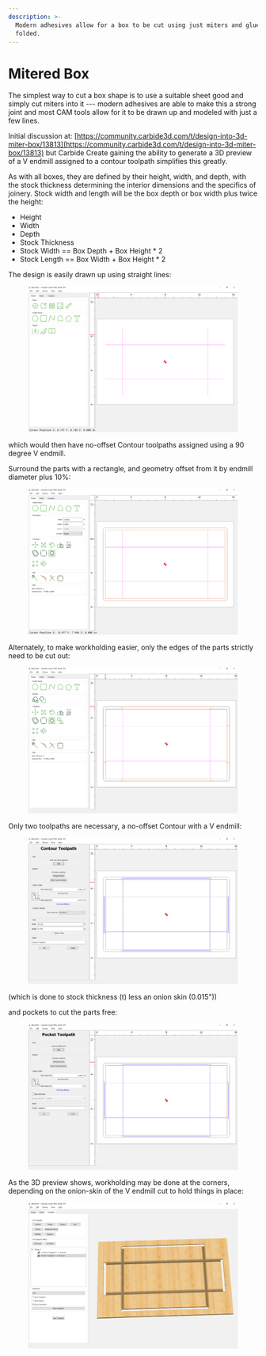 ```yaml
---
description: >-
  Modern adhesives allow for a box to be cut using just miters and glued and
  folded.
---
```


# Mitered Box

The simplest way to cut a box shape is to use a suitable sheet good and simply cut miters into it --- modern adhesives are able to make this a strong joint and most CAM tools allow for it to be drawn up and modeled with just a few lines.

Initial discussion at: [https://community.carbide3d.com/t/design-into-3d-miter-box/13813](https://community.carbide3d.com/t/design-into-3d-miter-box/13813) but Carbide Create gaining the ability to generate a 3D preview of a V endmill assigned to a contour toolpath simplifies this greatly.

As with all boxes, they are defined by their height, width, and depth, with the stock thickness determining the interior dimensions and the specifics of joinery. Stock width and length will be the box depth or box width plus twice the height:

* Height
* Width
* Depth
* Stock Thickness
* Stock Width == Box Depth + Box Height \* 2
* Stock Length == Box Width + Box Height \* 2

The design is easily drawn up using straight lines:

<figure><img src=".gitbook/assets/image (2).png" alt=""><figcaption></figcaption></figure>

which would then have no-offset Contour toolpaths assigned using a 90 degree V endmill.

Surround the parts with a rectangle, and geometry offset from it by endmill diameter plus 10%:

<figure><img src=".gitbook/assets/image (4).png" alt=""><figcaption></figcaption></figure>

Alternately, to make workholding easier, only the edges of the parts strictly need to be cut out:

<figure><img src=".gitbook/assets/image (9).png" alt=""><figcaption></figcaption></figure>

Only two toolpaths are necessary, a no-offset Contour with a V endmill:

<figure><img src=".gitbook/assets/image (5).png" alt=""><figcaption></figcaption></figure>

(which is done to stock thickness (t) less an onion skin (0.015"))

and pockets to cut the parts free:

<figure><img src=".gitbook/assets/image (8).png" alt=""><figcaption></figcaption></figure>

As the 3D preview shows, workholding may be done at the corners, depending on the onion-skin of the V endmill cut to hold things in place:

<figure><img src=".gitbook/assets/image (7).png" alt=""><figcaption></figcaption></figure>
